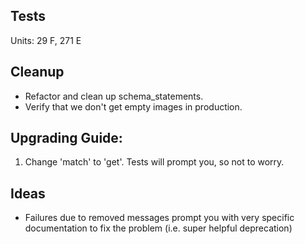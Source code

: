 ## Tests

Units: 29 F, 271 E


## Cleanup

* Refactor and clean up schema_statements.
* Verify that we don't get empty images in production.

## Upgrading Guide:

1. Change 'match' to 'get'. Tests will prompt you, so not to worry.

## Ideas

* Failures due to removed messages prompt you with very specific documentation to fix the problem (i.e. super helpful deprecation)
